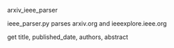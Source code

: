 arxiv_ieee_parser

ieee_parser.py parses arxiv.org and ieeexplore.ieee.org

get title, published_date, authors, abstract
